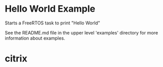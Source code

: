 # Hello World Example

Starts a FreeRTOS task to print "Hello World"

See the README.md file in the upper level 'examples' directory for more information about examples.
# citrix
